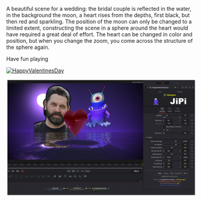 

<!-- +++ DO NOT REMOVE THIS COMMENT +++ DO NOT ADD OR EDIT ANY TEXT BEFORE THIS LINE +++ IT WOULD BE A REALLY BAD IDEA +++ -->

A beautiful scene for a wedding: the bridal couple is reflected in the water, in the background the moon, a heart rises from the depths, first black, but then red and sparkling.
The position of the moon can only be changed to a limited extent, constructing the scene in a sphere around the heart would have required a great deal of effort. The heart can be changed in color and position, but when you change the zoom, you come across the structure of the sphere again.

Have fun playing

[![HappyValentinesDay](https://user-images.githubusercontent.com/78935215/200161050-6006d9df-7a57-44bf-ae44-4d5b871c307c.gif)](HappyValentinesDay.fuse)

[![Screenshot](HappyValentinesDay_screenshot.png)](https://www.shadertoy.com/view/XsVGzK "View on Shadertoy.com")

<!-- +++ DO NOT REMOVE THIS COMMENT +++ DO NOT EDIT ANY TEXT THAT COMES AFTER THIS LINE +++ TRUST ME: JUST DON'T DO IT +++ -->

